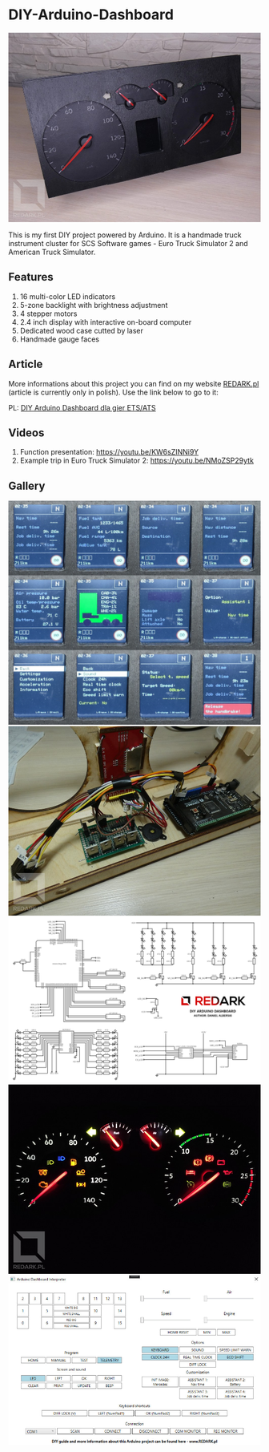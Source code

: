 # DIY-Arduino-Dashboard

![diy arduino dashboard](gh-images/img2.jpg)

This is my first DIY project powered by Arduino. It is a handmade truck instrument cluster for SCS Software games - Euro Truck Simulator 2 and American Truck Simulator.

## Features

 1. 16 multi-color LED indicators
 2. 5-zone backlight with brightness adjustment
 3. 4 stepper motors
 4. 2.4 inch display with interactive on-board computer
 5. Dedicated wood case cutted by laser
 6. Handmade gauge faces

## Article

More informations about this project you can find on my website [REDARK.pl](https://redark.pl) (article is currently only in polish). Use the link below to go to it:

PL: [DIY Arduino Dashboard dla gier ETS/ATS](https://redark.pl/diy-arduino-dashboard-ets-ats)

## Videos

 1. Function presentation: https://youtu.be/KW6sZINNi9Y
 2. Example trip in Euro Truck Simulator 2: https://youtu.be/NMoZSP29ytk

## Gallery

![lcd screens](gh-images/img4.jpg)
![lcd cables](gh-images/img1.jpg)
![wires](gh-images/img5.jpg)
![lights](gh-images/img3.jpg)
![telemetry interpreter](gh-images/img6.jpg)